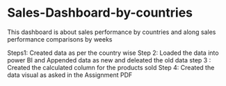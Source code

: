 # Sales-Dashboard-by-countries
This dashboard is about sales performance by countries and along sales performance comparisons by weeks 

Steps1: Created data as per the country wise 
Step 2: Loaded the data into power BI and Appended data as new and deleated the old data 
step 3 : Created the calculated column for the products sold 
Step 4: Created the data visual as asked in the Assignment PDF
